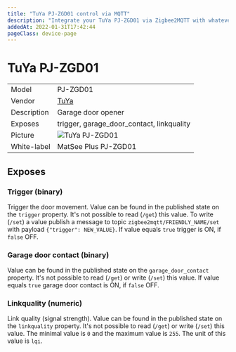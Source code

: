 ```yaml
---
title: "TuYa PJ-ZGD01 control via MQTT"
description: "Integrate your TuYa PJ-ZGD01 via Zigbee2MQTT with whatever smart home infrastructure you are using without the vendor's bridge or gateway."
addedAt: 2022-01-31T17:42:44
pageClass: device-page
---
```


<!-- !!!! -->
<!-- ATTENTION: This file is auto-generated through docgen! -->
<!-- You can only edit the "Notes"-Section between the two comment lines "Notes BEGIN" and "Notes END". -->
<!-- Do not use h1 or h2 heading within "## Notes"-Section. -->
<!-- !!!! -->

# TuYa PJ-ZGD01

|     |     |
|-----|-----|
| Model | PJ-ZGD01  |
| Vendor  | [TuYa](/supported-devices/#v=TuYa)  |
| Description | Garage door opener |
| Exposes | trigger, garage_door_contact, linkquality |
| Picture | ![TuYa PJ-ZGD01](https://www.zigbee2mqtt.io/images/devices/PJ-ZGD01.png) |
| White-label | MatSee Plus PJ-ZGD01 |


<!-- Notes BEGIN: You can edit here. Add "## Notes" headline if not already present. -->


<!-- Notes END: Do not edit below this line -->




## Exposes

### Trigger (binary)
Trigger the door movement.
Value can be found in the published state on the `trigger` property.
It's not possible to read (`/get`) this value.
To write (`/set`) a value publish a message to topic `zigbee2mqtt/FRIENDLY_NAME/set` with payload `{"trigger": NEW_VALUE}`.
If value equals `true` trigger is ON, if `false` OFF.

### Garage door contact (binary)
Value can be found in the published state on the `garage_door_contact` property.
It's not possible to read (`/get`) or write (`/set`) this value.
If value equals `true` garage door contact is ON, if `false` OFF.

### Linkquality (numeric)
Link quality (signal strength).
Value can be found in the published state on the `linkquality` property.
It's not possible to read (`/get`) or write (`/set`) this value.
The minimal value is `0` and the maximum value is `255`.
The unit of this value is `lqi`.


